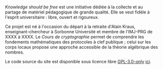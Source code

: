 _Knowledge should be free_ est une initiative dédiée à la collecte et au
partage de matériel pédagogique de grande qualité. Elle se veut fidèle à
l'esprit universitaire : libre, ouvert et rigoureux. 

Ce projet est né à l'occasion du départ à la retraite d'Alain Kraus,
enseignant-chercheur à Sorbonne Université et membre de l'IMJ-PRG de XXXX à
XXXX. Le _Cours de cryptographie_ permet de comprendre les fondements
mathématiques des protocoles à clef publique ; celui sur les corps locaux
propose une approche accessible de la théorie algébrique des nombres.

Le code source du site est disponible
sous licence libre
[GPL-3.0-only](https://www.gnu.org/licenses/quick-guide-gplv3.fr.html)
[ici](https://github.com/kryzar/knowledge-should-be-free).
